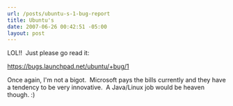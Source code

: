 ```yaml
---
url: /posts/ubuntu-s-1-bug-report
title: Ubuntu's
date: 2007-06-26 00:42:51 -05:00
layout: post
---
```


LOL!!  Just please go read it:

<https://bugs.launchpad.net/ubuntu/+bug/1>

Once again, I'm not a bigot.  Microsoft pays the bills currently and they have a tendency to be very innovative.  A Java/Linux job would be heaven though. :)
